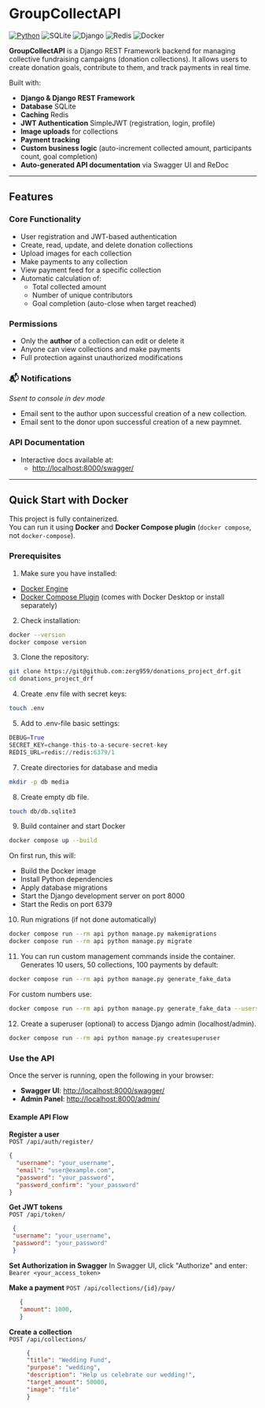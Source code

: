 # GroupCollectAPI
[![Python](https://img.shields.io/badge/Python-3776AB?style=for-the-badge&logo=python&logoColor=white)](https://www.python.org/)
![SQLite](https://img.shields.io/badge/SQLite-07405E?style=for-the-badge&logo=sqlite&logoColor=white)
![Django](https://img.shields.io/badge/Django-092E20?style=for-the-badge&logo=django&logoColor=white)
![Redis](https://img.shields.io/badge/redis-%23DD0031.svg?&style=for-the-badge&logo=redis&logoColor=white)
![Docker](https://img.shields.io/badge/Docker-2496ED?style=for-the-badge&logo=docker&logoColor=white)

**GroupCollectAPI** is a Django REST Framework backend for managing collective fundraising campaigns (donation collections). It allows users to create donation goals, contribute to them, and track payments in real time.

Built with:
-  **Django & Django REST Framework**
-  **Database** SQLite
-  **Caching** Redis
-  **JWT Authentication** SimpleJWT (registration, login, profile)
-  **Image uploads** for collections
-  **Payment tracking**
-  **Custom business logic** (auto-increment collected amount, participants count, goal completion)
-  **Auto-generated API documentation** via Swagger UI and ReDoc

---
## Features

### Core Functionality
- User registration and JWT-based authentication
- Create, read, update, and delete donation collections
- Upload images for each collection
- Make payments to any collection
- View payment feed for a specific collection
- Automatic calculation of:
  - Total collected amount
  - Number of unique contributors
  - Goal completion (auto-close when target reached)

### Permissions
- Only the **author** of a collection can edit or delete it
- Anyone can view collections and make payments
- Full protection against unauthorized modifications

### 📬 Notifications
*Ssent to console in dev mode*
- Email sent to the author upon successful creation of a new collection.
- Email sent to the donor upon successful creation of a new paymnet.

### API Documentation
- Interactive docs available at:
  - [http://localhost:8000/swagger/](http://localhost:8000/swagger/)

---

## Quick Start with Docker

This project is fully containerized. <br>
You can run it using **Docker** and **Docker Compose plugin** (`docker compose`, not `docker-compose`).

### Prerequisites

1) Make sure you have installed:
- [Docker Engine](https://docs.docker.com/engine/install/)
- [Docker Compose Plugin](https://docs.docker.com/compose/install/) (comes with Docker Desktop or install separately)
2) Check installation:
```bash
docker --version
docker compose version
```
3) Clone the repository:
```bash
git clone https://git@github.com:zerg959/donations_project_drf.git
cd donations_project_drf
```
4) Create .env file with secret keys:
```bash
touch .env
```
5) Add to .env-file basic settings:<br>
```python
DEBUG=True
SECRET_KEY=change-this-to-a-secure-secret-key
REDIS_URL=redis://redis:6379/1
```
7) Create directories for database and media
```bash
mkdir -p db media
```
8) Create empty db file.
```bash
touch db/db.sqlite3
```
9) Build container and start Docker
```bash
docker compose up --build
```
On first run, this will:<br>
- Build the Docker image<br>
- Install Python dependencies<br>
- Apply database migrations<br>
- Start the Django development server on port 8000<br>
- Start the Redis on port 6379

10)  Run migrations (if not done automatically)
```bash
docker compose run --rm api python manage.py makemigrations
docker compose run --rm api python manage.py migrate
```
11) You can run custom management commands inside the container.<br>
Generates 10 users, 50 collections, 100 payments by default: 
```bash
docker compose run --rm api python manage.py generate_fake_data
```
For custom numbers use: 
```bash
docker compose run --rm api python manage.py generate_fake_data --users 200 --collections 100 --payments 2000
```
12) Create a superuser (optional) to access Django admin (localhost/admin).
```bash
docker compose run --rm api python manage.py createsuperuser
```
### Use the API

Once the server is running, open the following in your browser:

- **Swagger UI**: [http://localhost:8000/swagger/](http://localhost:8000/swagger/)
- **Admin Panel**: [http://localhost:8000/admin/](http://localhost:8000/admin/)

#### Example API Flow
**Register a user**  
   `POST /api/auth/register/`  
   ```json
   {
     "username": "your_username",
     "email": "user@example.com",
     "password": "your_password",
     "password_confirm": "your_password"
   }
   ```
**Get JWT tokens**  
   `POST /api/token/`  
   ```json
    {
    "username": "your_username",
    "password": "your_password"
    }
```
**Set Authorization in Swagger**
In Swagger UI, click "Authorize" and enter:
   `Bearer <your_access_token>`

**Make a payment**
`POST /api/collections/{id}/pay/`
 ```json
    {
    "amount": 1000,
    }
  ```
**Create a collection**  
`POST /api/collections/`  
   ```json
        {
        "title": "Wedding Fund",
        "purpose": "wedding",
        "description": "Help us celebrate our wedding!",
        "target_amount": 50000,
        "image": "file"
        }

   ```









